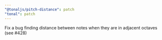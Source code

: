 ```yaml
---
"@tonaljs/pitch-distance": patch
"tonal": patch
---
```


Fix a bug finding distance between notes when they are in adjacent octaves (see #428)
